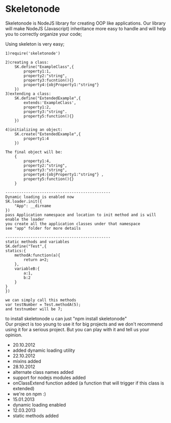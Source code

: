 Skeletonode
========

Skeletonode is NodeJS library for creating OOP like applications.
Our library will make NodeJS (Javascript) inheritance more easy to handle and will help you to correctly organize your code;



Using skeleton is very easy;

    1)require('skeletonode')

    2)creating a class:
        SK.define("ExampleClass",{
            property1:1,
            property2:"string",
            property3:fucntion(){}
            property4:{objProperty1:"string"}
        })
    3)extending a class:
        SK.define("ExtendedExample",{
            extends:'ExampleClass',
            property1:2,
            property3:"string".
            property5:function(){}
        })

    4)initializing an object:
        SK.create("ExtendedExample",{
            property1:4
        })

    The final object will be: 
        {
            property1:4,
            property2:"string",
            property3:"string",
            property4:{objProperty1:"string"} ,
            property5:function(){}
        }
    
    ----------------------------------------------
    Dynamic loading is enabled now
    SK.loader.init({
        "App": __dirname 
    })
    pass Application namespace and location to init method and is will enable the loader
    you create all the application classes under that namespace
    see "app" folder for more details
    
    ----------------------------------------------
    static methods and variables
    SK.define("Test",{
    statics:{
        methodA:function(a){
            return a+2;
        },
        variableB:{
            a:1,
            b:2
        }
    }
    })
    
    we can simply call this methods 
    var testNumber = Test.methodA(5);
    and testnumber will be 7;

to install skeletonode u can just "npm install skeletonode"    
Our project is too young to use it for big projects and we don't recommend using it for a serious project.
But you can play with it and tell us your opinion.

- 20.10.2012 
- added dynamic loading utility
- 22.10.2012
- mixins added
- 28.10.2012
- alternate class names added
- support for nodejs modules added 
- onClassExtend function added (a function that will trigger if this class is extended)
- we're on npm :)
- 15.01.2013 
- dynamic loading enabled
- 12.03.2013
- static methods added

